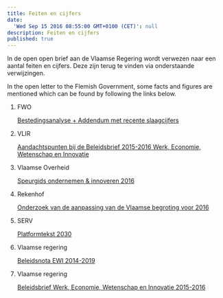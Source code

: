 ```yaml
---
title: Feiten en cijfers
date:
  'Wed Sep 15 2016 08:55:00 GMT+0100 (CET)': null
description: Feiten en cijfers
published: true
---
```

In de open open brief aan de Vlaamse Regering wordt verwezen naar een aantal feiten en cijfers. Deze zijn terug te vinden via onderstaande verwijzingen.

In the open letter to the Flemish Government, some facts and figures are mentioned which can be found by following the links below.


1. FWO
	
    [Bestedingsanalyse + Addendum met recente slaagcijfers](http://www.fwo.be/media/585452/bestedingsanalyse_2005-2015.pdf)

2. VLIR

	[Aandachtspunten bij de Beleidsbrief 2015-2016 Werk, Economie, Wetenschap en Innovatie](http://www.vlir.be/media/docs/Onderzoeksbeleid/VLIR%20nota%20BeleidsbriefWI%2020151216.pdf)

3. Vlaamse Overheid

	[Speurgids ondernemen & innoveren 2016](http://www.vlaanderen.be/nl/publicaties/detail/speurgids-2016)

4. Rekenhof

	[Onderzoek van de aanpassing van de Vlaamse begroting voor 2016](https://www.ccrek.be/Docs/2016_18_AanpassingVlaamseBegroting2016.pdf)

5. SERV

	[Platformtekst 2030](http://www.ewi-vlaanderen.be/sites/default/files/serv_20160208_platformtekst2030_doc.pdf)

6. Vlaamse regering

	[Beleidsnota EWI 2014-2019](http://www.ewi-vlaanderen.be/sites/default/files/bestanden/Beleidsnota_2014_2019_Werk_Economie_Wetenschap_Innovatie.pdf)

7. Vlaamse regering

	[Beleidsbrief Werk, Economie, Wetenschap en Innovatie 2015-2016](http://docs.vlaamsparlement.be/docs/stukken/2015-2016/g515-1.pdf)
